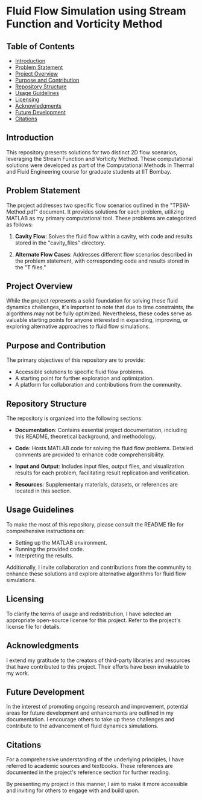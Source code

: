 # Fluid Flow Simulation using Stream Function and Vorticity Method

## Table of Contents
- [Introduction](#introduction)
- [Problem Statement](#problem-statement)
- [Project Overview](#project-overview)
- [Purpose and Contribution](#purpose-and-contribution)
- [Repository Structure](#repository-structure)
- [Usage Guidelines](#usage-guidelines)
- [Licensing](#licensing)
- [Acknowledgments](#acknowledgments)
- [Future Development](#future-development)
- [Citations](#citations)

## Introduction

This repository presents solutions for two distinct 2D flow scenarios, leveraging the Stream Function and Vorticity Method. These computational solutions were developed as part of the Computational Methods in Thermal and Fluid Engineering course for graduate students at IIT Bombay.

## Problem Statement

The project addresses two specific flow scenarios outlined in the "TPSW-Method.pdf" document. It provides solutions for each problem, utilizing MATLAB as my primary computational tool. These problems are categorized as follows:

1. **Cavity Flow**: Solves the fluid flow within a cavity, with code and results stored in the "cavity_files" directory.

2. **Alternate Flow Cases**: Addresses different flow scenarios described in the problem statement, with corresponding code and results stored in the "T files."

## Project Overview

While the project represents a solid foundation for solving these fluid dynamics challenges, it's important to note that due to time constraints, the algorithms may not be fully optimized. Nevertheless, these codes serve as valuable starting points for anyone interested in expanding, improving, or exploring alternative approaches to fluid flow simulations.

## Purpose and Contribution

The primary objectives of this repository are to provide:

- Accessible solutions to specific fluid flow problems.
- A starting point for further exploration and optimization.
- A platform for collaboration and contributions from the community.

## Repository Structure

The repository is organized into the following sections:

- **Documentation**: Contains essential project documentation, including this README, theoretical background, and methodology.

- **Code**: Hosts MATLAB code for solving the fluid flow problems. Detailed comments are provided to enhance code comprehensibility.

- **Input and Output**: Includes input files, output files, and visualization results for each problem, facilitating result replication and verification.

- **Resources**: Supplementary materials, datasets, or references are located in this section.

## Usage Guidelines

To make the most of this repository, please consult the README file for comprehensive instructions on:

- Setting up the MATLAB environment.
- Running the provided code.
- Interpreting the results.

Additionally, I invite collaboration and contributions from the community to enhance these solutions and explore alternative algorithms for fluid flow simulations.

## Licensing

To clarify the terms of usage and redistribution, I have selected an appropriate open-source license for this project. Refer to the project's license file for details.

## Acknowledgments

I extend my gratitude to the creators of third-party libraries and resources that have contributed to this project. Their efforts have been invaluable to my work.

## Future Development

In the interest of promoting ongoing research and improvement, potential areas for future development and enhancements are outlined in my documentation. I encourage others to take up these challenges and contribute to the advancement of fluid dynamics simulations.

## Citations

For a comprehensive understanding of the underlying principles, I have referred to academic sources and textbooks. These references are documented in the project's reference section for further reading.

By presenting my project in this manner, I aim to make it more accessible and inviting for others to engage with and build upon.

